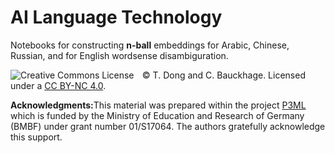 # AI Language Technology

Notebooks for constructing **n-ball** embeddings for Arabic, Chinese, Russian, and for English wordsense disambiguration.
 

<a rel="license" href="http://creativecommons.org/licenses/by-nc/4.0/"><img alt="Creative Commons License" style="border-width:0;float:left;padding-right:10pt" src="https://i.creativecommons.org/l/by-nc/4.0/88x31.png" /></a> &copy; T. Dong and C. Bauckhage. Licensed under a <a rel="license" href="http://creativecommons.org/licenses/by-nc/4.0/">CC BY-NC 4.0</a>.

<b>Acknowledgments:</b>This material was prepared within the project <a href="http://www.b-it-center.de/b-it-programmes/teaching-material/p3ml/"> P3ML </a>which is funded by the Ministry of Education and Research of Germany (BMBF) under grant number 01/S17064. The authors gratefully acknowledge this support.
